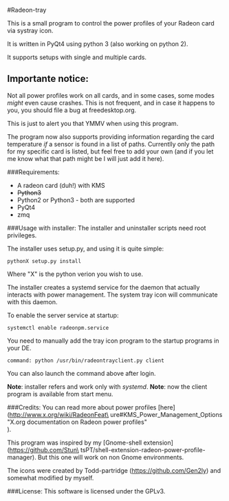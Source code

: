 #Radeon-tray

This is a small program to control the power profiles of your Radeon card via
systray icon.

It is written in PyQt4 using python 3 (also working on python 2).

It supports setups with single and multiple cards.

## Importante notice:
Not all power profiles work on all cards, and in some cases, some modes *might*
even cause crashes. This is not frequent, and in case it happens to you, you
should file a bug at freedesktop.org.

This is just to alert you that YMMV when using this program.

The program now also supports providing information regarding the card temperature
*if* a sensor is found in a list of paths. Currentlly only the path for my specific
card is listed, but feel free to add your own (and if you let me know what that path
might be I will just add it here).

###Requirements:
* A radeon card (duh!) with KMS
* ~~Python3~~
* Python2 or Python3 - both are supported
* PyQt4
* zmq

###Usage with installer:
The installer and uninstaller scripts need root privileges.

The installer uses setup.py, and using it is quite simple:

```pythonX setup.py install```

Where "X" is the python verion you wish to use.

The installer creates a systemd service for the daemon that actually interacts
with power management. The system tray icon will communicate with this daemon.

To enable the server service at startup:

```systemctl enable radeonpm.service```

You need to manually add the tray icon program to the startup programs in your
DE.

```command: python /usr/bin/radeontrayclient.py client```

You can also launch the command above after login.

**Note**: installer refers and work only with *systemd*.
**Note**: now the client program is available from start menu.

###Credits:
You can read more about power profiles [here](http://www.x.org/wiki/RadeonFeat\
ure#KMS_Power_Management_Options "X.org documentation on Radeon power profiles"\
).

This program was inspired by my [Gnome-shell extension](https://github.com/Stun\
tsPT/shell-extension-radeon-power-profile-manager). But this one will work on
non Gnome environments.

The icons were created by Todd-partridge (https://github.com/Gen2ly) and
somewhat modified by myself.

###License:
This software is licensed under the GPLv3.